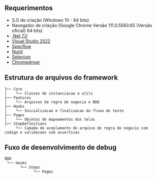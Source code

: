 
## Requerimentos ##

- S.O de criação (Windows 10 - 64 bits)
- Navegador de criação (Google Chrome Versão 111.0.5563.65 (Versão oficial) 64 bits)
- [.Net 7.0](https://dotnet.microsoft.com/en-us/download)
- [Visual Studio 2022](https://visualstudio.microsoft.com/pt-br/downloads/)
- [Specflow](https://specflow.org/)
- [Nunit](https://nunit.org/)
- [Selenium](https://www.selenium.dev/)
- [Chromedriver](https://chromedriver.chromium.org/downloads)

## Estrutura de arquivos do framework

```
├── Core
│    └── Classes de instanciacao e utils
├── Features
│    └── Arquivos de regra de negocio e BDD
├── Hooks
│    └── Inicializacao e finalizacao do fluxo de teste
├── Pages
│    └── Objetos de mapeamentos das telas
├── StepDefinitions
     └── Camada de acoplamento do arquivo de regra de negocio com codigo e validacoes com assertivas
```

## Fuxo de desenvolvimento de debug
```
BDD
 └── Hooks
       └── Steps
             └── Pages
```
